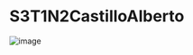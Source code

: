 # S3T1N2CastilloAlberto
![image](https://user-images.githubusercontent.com/89530250/203441628-6984c308-9c1e-4d28-83a4-696593db9861.png)




